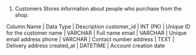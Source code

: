 1. Customers
Stores information about people who purchase from the shop.

Column Name | Data Type | Description
customer_id | INT (PK) | Unique ID for the customer
name | VARCHAR | Full name
email | VARCHAR | Unique email address
phone | VARCHAR | Contact number
address | TEXT | Delivery address
created_at | DATETIME | Account creation date